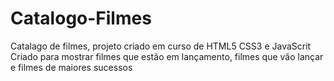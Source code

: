 # Catalogo-Filmes
 Catalago de filmes, projeto criado em curso de HTML5 CSS3 e JavaScrit
 Criado para mostrar filmes que estão em lançamento, filmes que vão lançar e filmes de maiores sucessos
